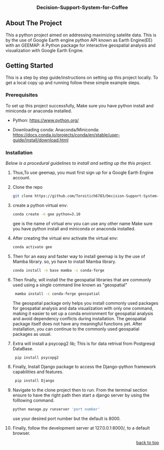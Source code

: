 <a name="readme-top"></a>

<!-- PROJECT LOGO -->
<br />
<div align="center">
  
  <h3 align="center">Decision-Support-System-for-Coffee</h3>

</div>

<!-- ABOUT THE PROJECT -->
## About The Project

This a python project aimed on addressing maximizing satelite data. This is by the use of Google Earth engine python API known as Earth Engine(EE) with an GEEMAP: A Python package for interactive geospatial analysis and visualization with Google Earth Engine.


<!-- GETTING STARTED -->
## Getting Started

This is a step by step guide/instructions on setting up this project locally.
To get a local copy up and running follow these simple example steps.


### Prerequisites

To set up this project successfully, Make sure you have python install and miniconda or anaconda installed.
* Python:
https://www.python.org/
  
* Downloading conda: Anaconda/Miniconda:
  https://docs.conda.io/projects/conda/en/stable/user-guide/install/download.html
  

### Installation

_Below is a procedural guidelines to install and setting up the this project._

1. Thus,To use geemap, you must first sign up for a Google Earth Engine account.

2. Clone the repo
   ```sh
   git clone https://github.com/Toroitich6783/Decision-Support-System-for-Coffee.git
   ```
3. create a python virtual env:
   ```sh
   conda create -n gee python=3.10
   ```
   gee is the name of virtual env you can use any other name
   Make sure you have python install and miniconda or anaconda installed.
4. After creating the virtual env activate the virtual env:
   ```sh
   conda activate gee
   ```
5. Then for an easy and faster way to install  geemap is by the use of Mamba library.
   so, yo have to install Mamba library.
   ```sh
   conda install -n base mamba -c conda-forge
   ```
6. Then finally, will install the the geospatial libraries that are commonly used using a single  command line known as "geospatial"
   ```sh
    mamba install -c conda-forge geospatial
   ```
   The geospatial package only helps you install commonly used packages for geospatial analysis and data visualization with only one command, making it easier to set up a conda environment for geospatial analysis and avoid dependency conflicts during installation. The geospatial package itself does not have any meaningful functions yet. After installation, you can continue to the commonly used geospatial packages as usual.
7. Extra will install a psycopg2 lib; This is for data retrival from Postgresql DataBase.
   ```sh
    pip install psycopg2
   ```
8. Finally, Install Django package to access the Django-python framework capabilities and features.
   ```sh
    pip install Django
   ```
9. Navigate to the clone project then to run. From the terminal section ensure to have the right path then start a django server by using the folllowing command.
   ```sh
   python manage.py runserver 'port number'
   ```
   use your desired port number but the default is 8000.

10. Finally, follow the development server at  127.0.0.1:8000/, to a default browser.

    <p align="right"><a href="#readme-top">back to top</a></p>





